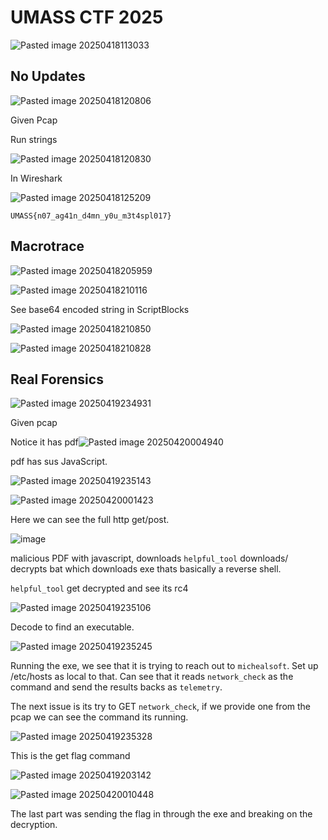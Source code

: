 # UMASS CTF 2025

![Pasted image 20250418113033](https://github.com/user-attachments/assets/a9854986-b842-44d4-aec8-ed87f2513c98)

## No Updates


![Pasted image 20250418120806](https://github.com/user-attachments/assets/18ee5314-aade-453d-86d0-46c1ede9470d)


Given Pcap

Run strings

![Pasted image 20250418120830](https://github.com/user-attachments/assets/e23f663f-d44a-44bd-930e-ffdb45b74ae6)

In Wireshark


![Pasted image 20250418125209](https://github.com/user-attachments/assets/04113ed3-254c-4153-8c0f-9509b6fae375)


`UMASS{n07_ag41n_d4mn_y0u_m3t4spl017}`


## Macrotrace


![Pasted image 20250418205959](https://github.com/user-attachments/assets/975c6082-c17c-4d86-9e41-077f061245e7)


![Pasted image 20250418210116](https://github.com/user-attachments/assets/e3d33a6a-acfa-44e4-8b9c-0aa924f44971)


See base64 encoded string in ScriptBlocks


![Pasted image 20250418210850](https://github.com/user-attachments/assets/830ec16d-7b55-415c-be69-1bf6cf2b0c71)




![Pasted image 20250418210828](https://github.com/user-attachments/assets/ed51a3a0-7bcf-4ff7-ac34-6bf5ff778d0f)


## Real Forensics

![Pasted image 20250419234931](https://github.com/user-attachments/assets/7adccce1-bfbf-4bc8-8da3-a05967b9f755)



Given pcap

Notice it has pdf![Pasted image 20250420004940](https://github.com/user-attachments/assets/0c6552b8-331b-40e7-815e-830ab10c4eda)


pdf has sus JavaScript.






![Pasted image 20250419235143](https://github.com/user-attachments/assets/c8d728a5-1ac1-4dc7-962b-ec735cc8eee2)




![Pasted image 20250420001423](https://github.com/user-attachments/assets/4d6cd2ac-551f-4abd-94a4-5f5b6e48ac7f)


Here we can see the full http get/post.

![image](https://github.com/user-attachments/assets/dd65e222-1bd1-4f8c-b892-a1627f31b894)

malicious PDF with javascript, downloads `helpful_tool` downloads/ decrypts bat which downloads exe thats basically a reverse shell.


`helpful_tool` get decrypted and see its rc4

![Pasted image 20250419235106](https://github.com/user-attachments/assets/135a3931-e80e-45b1-a4e5-4a1a502b636b)

Decode to find an executable.


![Pasted image 20250419235245](https://github.com/user-attachments/assets/d95f94c6-901b-4c6e-8858-f28ff50dfda6)

Running the exe, we see that it is trying to reach out to `michealsoft`. Set up /etc/hosts as local to that. Can see that it reads `network_check` as the command and send the results backs as `telemetry`.

The next issue is its try to GET `network_check`, if we provide one from the pcap we can see the command its running.





![Pasted image 20250419235328](https://github.com/user-attachments/assets/516ab195-6e84-45f1-aea1-21884cd31607)


This is the get flag command

![Pasted image 20250419203142](https://github.com/user-attachments/assets/bf36d815-9d9d-4b3e-beb5-03e406841711)



![Pasted image 20250420010448](https://github.com/user-attachments/assets/6a4e8eb4-fc33-4d44-a7ab-c270232c7735)

The last part was sending the flag in through the exe and breaking on the decryption.




















